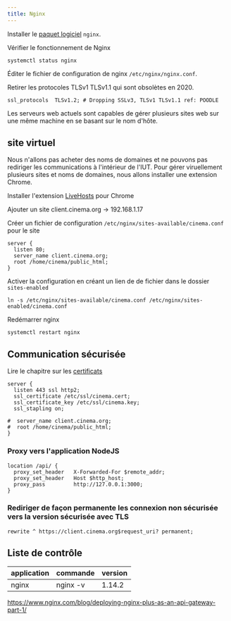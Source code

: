 ```yaml
---
title: Nginx
---
```



Installer le [paquet logiciel](/linux/paquet/) `nginx`.

Vérifier le fonctionnement de Nginx

```shell
systemctl status nginx
```

Éditer le fichier de configuration de nginx `/etc/nginx/nginx.conf`.

Retirer les protocoles TLSv1 TLSv1.1 qui sont obsolètes en 2020.

```
ssl_protocols  TLSv1.2; # Dropping SSLv3, TLSv1 TLSv1.1 ref: POODLE
```

Les serveurs web actuels sont capables de gérer plusieurs sites web sur une même machine en se basant sur le nom d'hôte.

## site virtuel

Nous n'allons pas acheter des noms de domaines et ne pouvons pas rediriger les communications à l'intérieur de l'IUT.
Pour gérer viruellement plusieurs sites et noms de domaines, nous allons installer une extension Chrome.

Installer l'extension [LiveHosts](https://chrome.google.com/webstore/detail/livehosts/hdpoplemgeaioijkmoebnnjcilfjnjdi) pour Chrome

Ajouter un site client.cinema.org -> 192.168.1.17

Créer un fichier de configuration `/etc/nginx/sites-available/cinema.conf` pour le site

```
server {
  listen 80;
  server_name client.cinema.org;
  root /home/cinema/public_html;
}
```

Activer la configuration en créant un lien de de fichier dans le dossier `sites-enabled`

```shell
ln -s /etc/nginx/sites-available/cinema.conf /etc/nginx/sites-enabled/cinema.conf
```

Redémarrer nginx

```shell
systemctl restart nginx
```

## Communication sécurisée

Lire le chapitre sur les [certificats](/security/Certificat)

```
server {
  listen 443 ssl http2;
  ssl_certificate /etc/ssl/cinema.cert;
  ssl_certificate_key /etc/ssl/cinema.key;
  ssl_stapling on;

#  server_name client.cinema.org;
#  root /home/cinema/public_html;
}
```

### Proxy vers l'application NodeJS

```
location /api/ {
  proxy_set_header   X-Forwarded-For $remote_addr;
  proxy_set_header   Host $http_host;
  proxy_pass         http://127.0.0.1:3000;
}
```


### Rediriger de façon permanente les connexion non sécurisée vers la version sécurisée avec TLS

```
rewrite ^ https://client.cinema.org$request_uri? permanent;
```

## Liste de contrôle

|application|commande|version|
|-|-|-|
|nginx|nginx -v|1.14.2


https://www.nginx.com/blog/deploying-nginx-plus-as-an-api-gateway-part-1/
